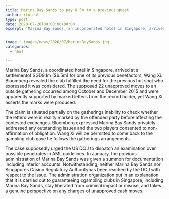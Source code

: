 ```yaml
---
title: Marina Bay Sands to pay 6 5m to a previous guest
author: xforeal 
type: post
date: 2020-07-20T00:00:00+00:00
excerpt: 'Marina Bay Sands, an incorporated hotel in Singapore, arrived at a settlementof SGD9 '


image : images/news/2020/07/MarinaBaySands.jpg
categories:
  - news

---
```

Marina Bay Sands, a coordinated hotel in Singapore, arrived at a settlementof SGD9.1m ($6.5m) for one of its previous benefactors, Wang Xi. Bloomberg revealed the club fulfilled the need for the previous hot shot who expressed it was considered. The supposed 22 unapproved moves to an outside gathering occurred among October and December 2015 and were apparently supported by marked letters from the record holder, yet Wang Xi asserts the marks were produced. 

The claim is situated partially on the gatherings inability to check whether the letters were in reality marked by the offended party before affecting the contested exchanges. Bloomberg expressed Marina Bay Sands privately addressed any outstanding issues and the two players consented to non-affirmation of obligation. Wang Xi will be permitted to come back to the gambling club gave he follows the gatherings arrangements. 

The case supposedly urged the US DOJ to dispatch an examination over possible penetrates in AML guidelines. In January, the previous administration of Marina Bay Sands was given a summon for documentation including interior accounts. Notwithstanding, neither Marina Bay Sands nor Singapores Casino Regulatory Authorityhas been reached by the DOJ with respect to the issue. The administration organization put in an explanation that it is carried out to guaranteeing &#171;gambling clubs in Singapore, including Marina Bay Sands, stay liberated from criminal impact or misuse, and takes a genuine perspective on any charges of unapproved cash moves.